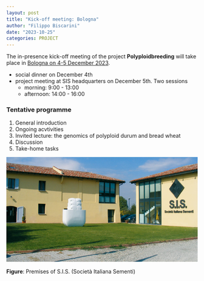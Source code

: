 ```yaml
---
layout: post
title: "Kick-off meeting: Bologna"
author: "Filippo Biscarini"
date: "2023-10-25"
categories: PROJECT
---
```


The in-presence kick-off meeting of the project **Polyploidbreeding** will take place in <u>Bologna on 4-5 December 2023</u>.

- social dinner on December 4th
- project meeting at SIS headquarters on December 5th. Two sessions
	- morning: 9:00 - 13:00
	- afternoon: 14:00 - 16:00

### Tentative programme
1. General introduction
2. Ongoing acvtivities
3. Invited lecture: the genomics of polyploid durum and bread wheat
4. Discussion
5. Take-home tasks

![SIS](/assets/img/posts/az-mission-big.jpg)
<div class="caption"><b>Figure</b>: Premises of S.I.S. (Società Italiana Sementi)</div>
